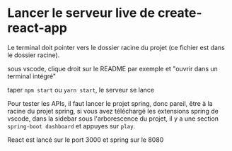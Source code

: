 # Lancer le serveur live de create-react-app

Le terminal doit pointer vers le dossier racine du projet (ce fichier est dans le dossier racine).

sous vscode, clique droit sur le README par exemple et "ouvrir dans un terminal intégré"

taper `npm start` ou `yarn start`, le serveur se lance

Pour tester les APIs, il faut lancer le projet spring, donc pareil, être à la racine du projet spring, si vous avez téléchargé les extensions spring de vscode, dans la sidebar sous l'arborescence du projet, il y a une section `spring-boot dashboard` et appuyes sur `play`.

React est lancé sur le port 3000 et spring sur le 8080
